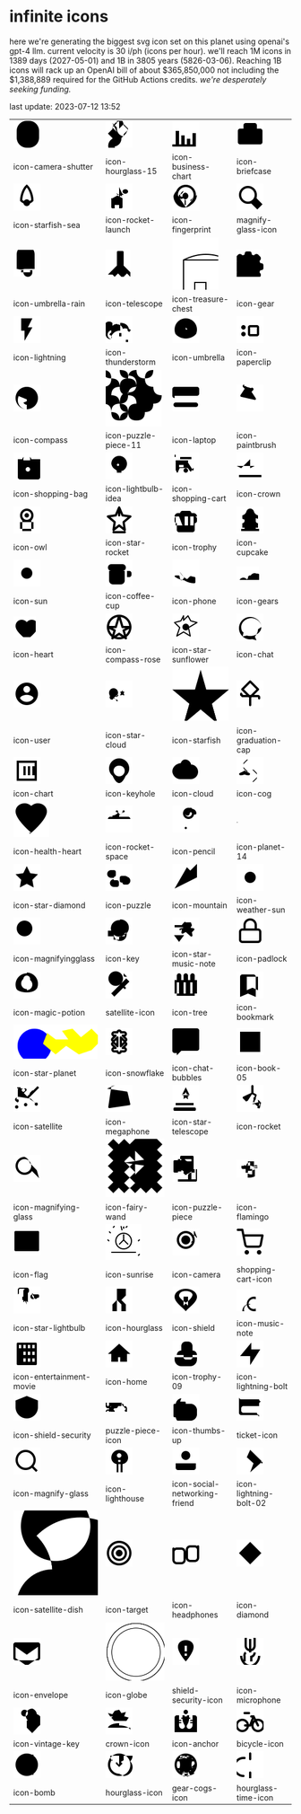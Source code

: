# infinite icons

here we're generating the biggest svg icon set on this planet using openai's gpt-4 llm. current velocity is 30 i/ph (icons per hour). we'll reach 1M icons in 1389 days (2027-05-01) and 1B in 3805 years (5826-03-06). Reaching 1B icons will rack up an OpenAI bill of about $365,850,000 not including the $1,388,889 required for the GitHub Actions credits. _we're desperately seeking funding._

last update: 2023-07-12 13:52

|  |  |  |  |
| ---- | ---- | ---- | ---- |
| ![icons/icon-camera-shutter](icons/icon-camera-shutter.svg) | ![icons/icon-hourglass-15](icons/icon-hourglass-15.svg) | ![icons/icon-business-chart](icons/icon-business-chart.svg) | ![icons/icon-briefcase](icons/icon-briefcase.svg) 
| icon-camera-shutter | icon-hourglass-15 | icon-business-chart | icon-briefcase 
| ![icons/icon-starfish-sea](icons/icon-starfish-sea.svg) | ![icons/icon-rocket-launch](icons/icon-rocket-launch.svg) | ![icons/icon-fingerprint](icons/icon-fingerprint.svg) | ![icons/magnify-glass-icon](icons/magnify-glass-icon.svg) 
| icon-starfish-sea | icon-rocket-launch | icon-fingerprint | magnify-glass-icon 
| ![icons/icon-umbrella-rain](icons/icon-umbrella-rain.svg) | ![icons/icon-telescope](icons/icon-telescope.svg) | ![icons/icon-treasure-chest](icons/icon-treasure-chest.svg) | ![icons/icon-gear](icons/icon-gear.svg) 
| icon-umbrella-rain | icon-telescope | icon-treasure-chest | icon-gear 
| ![icons/icon-lightning](icons/icon-lightning.svg) | ![icons/icon-thunderstorm](icons/icon-thunderstorm.svg) | ![icons/icon-umbrella](icons/icon-umbrella.svg) | ![icons/icon-paperclip](icons/icon-paperclip.svg) 
| icon-lightning | icon-thunderstorm | icon-umbrella | icon-paperclip 
| ![icons/icon-compass](icons/icon-compass.svg) | ![icons/icon-puzzle-piece-11](icons/icon-puzzle-piece-11.svg) | ![icons/icon-laptop](icons/icon-laptop.svg) | ![icons/icon-paintbrush](icons/icon-paintbrush.svg) 
| icon-compass | icon-puzzle-piece-11 | icon-laptop | icon-paintbrush 
| ![icons/icon-shopping-bag](icons/icon-shopping-bag.svg) | ![icons/icon-lightbulb-idea](icons/icon-lightbulb-idea.svg) | ![icons/icon-shopping-cart](icons/icon-shopping-cart.svg) | ![icons/icon-crown](icons/icon-crown.svg) 
| icon-shopping-bag | icon-lightbulb-idea | icon-shopping-cart | icon-crown 
| ![icons/icon-owl](icons/icon-owl.svg) | ![icons/icon-star-rocket](icons/icon-star-rocket.svg) | ![icons/icon-trophy](icons/icon-trophy.svg) | ![icons/icon-cupcake](icons/icon-cupcake.svg) 
| icon-owl | icon-star-rocket | icon-trophy | icon-cupcake 
| ![icons/icon-sun](icons/icon-sun.svg) | ![icons/icon-coffee-cup](icons/icon-coffee-cup.svg) | ![icons/icon-phone](icons/icon-phone.svg) | ![icons/icon-gears](icons/icon-gears.svg) 
| icon-sun | icon-coffee-cup | icon-phone | icon-gears 
| ![icons/icon-heart](icons/icon-heart.svg) | ![icons/icon-compass-rose](icons/icon-compass-rose.svg) | ![icons/icon-star-sunflower](icons/icon-star-sunflower.svg) | ![icons/icon-chat](icons/icon-chat.svg) 
| icon-heart | icon-compass-rose | icon-star-sunflower | icon-chat 
| ![icons/icon-user](icons/icon-user.svg) | ![icons/icon-star-cloud](icons/icon-star-cloud.svg) | ![icons/icon-starfish](icons/icon-starfish.svg) | ![icons/icon-graduation-cap](icons/icon-graduation-cap.svg) 
| icon-user | icon-star-cloud | icon-starfish | icon-graduation-cap 
| ![icons/icon-chart](icons/icon-chart.svg) | ![icons/icon-keyhole](icons/icon-keyhole.svg) | ![icons/icon-cloud](icons/icon-cloud.svg) | ![icons/icon-cog](icons/icon-cog.svg) 
| icon-chart | icon-keyhole | icon-cloud | icon-cog 
| ![icons/icon-health-heart](icons/icon-health-heart.svg) | ![icons/icon-rocket-space](icons/icon-rocket-space.svg) | ![icons/icon-pencil](icons/icon-pencil.svg) | ![icons/icon-planet-14](icons/icon-planet-14.svg) 
| icon-health-heart | icon-rocket-space | icon-pencil | icon-planet-14 
| ![icons/icon-star-diamond](icons/icon-star-diamond.svg) | ![icons/icon-puzzle](icons/icon-puzzle.svg) | ![icons/icon-mountain](icons/icon-mountain.svg) | ![icons/icon-weather-sun](icons/icon-weather-sun.svg) 
| icon-star-diamond | icon-puzzle | icon-mountain | icon-weather-sun 
| ![icons/icon-magnifyingglass](icons/icon-magnifyingglass.svg) | ![icons/icon-key](icons/icon-key.svg) | ![icons/icon-star-music-note](icons/icon-star-music-note.svg) | ![icons/icon-padlock](icons/icon-padlock.svg) 
| icon-magnifyingglass | icon-key | icon-star-music-note | icon-padlock 
| ![icons/icon-magic-potion](icons/icon-magic-potion.svg) | ![icons/satellite-icon](icons/satellite-icon.svg) | ![icons/icon-tree](icons/icon-tree.svg) | ![icons/icon-bookmark](icons/icon-bookmark.svg) 
| icon-magic-potion | satellite-icon | icon-tree | icon-bookmark 
| ![icons/icon-star-planet](icons/icon-star-planet.svg) | ![icons/icon-snowflake](icons/icon-snowflake.svg) | ![icons/icon-chat-bubbles](icons/icon-chat-bubbles.svg) | ![icons/icon-book-05](icons/icon-book-05.svg) 
| icon-star-planet | icon-snowflake | icon-chat-bubbles | icon-book-05 
| ![icons/icon-satellite](icons/icon-satellite.svg) | ![icons/icon-megaphone](icons/icon-megaphone.svg) | ![icons/icon-star-telescope](icons/icon-star-telescope.svg) | ![icons/icon-rocket](icons/icon-rocket.svg) 
| icon-satellite | icon-megaphone | icon-star-telescope | icon-rocket 
| ![icons/icon-magnifying-glass](icons/icon-magnifying-glass.svg) | ![icons/icon-fairy-wand](icons/icon-fairy-wand.svg) | ![icons/icon-puzzle-piece](icons/icon-puzzle-piece.svg) | ![icons/icon-flamingo](icons/icon-flamingo.svg) 
| icon-magnifying-glass | icon-fairy-wand | icon-puzzle-piece | icon-flamingo 
| ![icons/icon-flag](icons/icon-flag.svg) | ![icons/icon-sunrise](icons/icon-sunrise.svg) | ![icons/icon-camera](icons/icon-camera.svg) | ![icons/shopping-cart-icon](icons/shopping-cart-icon.svg) 
| icon-flag | icon-sunrise | icon-camera | shopping-cart-icon 
| ![icons/icon-star-lightbulb](icons/icon-star-lightbulb.svg) | ![icons/icon-hourglass](icons/icon-hourglass.svg) | ![icons/icon-shield](icons/icon-shield.svg) | ![icons/icon-music-note](icons/icon-music-note.svg) 
| icon-star-lightbulb | icon-hourglass | icon-shield | icon-music-note 
| ![icons/icon-entertainment-movie](icons/icon-entertainment-movie.svg) | ![icons/icon-home](icons/icon-home.svg) | ![icons/icon-trophy-09](icons/icon-trophy-09.svg) | ![icons/icon-lightning-bolt](icons/icon-lightning-bolt.svg) 
| icon-entertainment-movie | icon-home | icon-trophy-09 | icon-lightning-bolt 
| ![icons/icon-shield-security](icons/icon-shield-security.svg) | ![icons/puzzle-piece-icon](icons/puzzle-piece-icon.svg) | ![icons/icon-thumbs-up](icons/icon-thumbs-up.svg) | ![icons/ticket-icon](icons/ticket-icon.svg) 
| icon-shield-security | puzzle-piece-icon | icon-thumbs-up | ticket-icon 
| ![icons/icon-magnify-glass](icons/icon-magnify-glass.svg) | ![icons/icon-lighthouse](icons/icon-lighthouse.svg) | ![icons/icon-social-networking-friend](icons/icon-social-networking-friend.svg) | ![icons/icon-lightning-bolt-02](icons/icon-lightning-bolt-02.svg) 
| icon-magnify-glass | icon-lighthouse | icon-social-networking-friend | icon-lightning-bolt-02 
| ![icons/icon-satellite-dish](icons/icon-satellite-dish.svg) | ![icons/icon-target](icons/icon-target.svg) | ![icons/icon-headphones](icons/icon-headphones.svg) | ![icons/icon-diamond](icons/icon-diamond.svg) 
| icon-satellite-dish | icon-target | icon-headphones | icon-diamond 
| ![icons/icon-envelope](icons/icon-envelope.svg) | ![icons/icon-globe](icons/icon-globe.svg) | ![icons/shield-security-icon](icons/shield-security-icon.svg) | ![icons/icon-microphone](icons/icon-microphone.svg) 
| icon-envelope | icon-globe | shield-security-icon | icon-microphone 
| ![icons/icon-vintage-key](icons/icon-vintage-key.svg) | ![icons/crown-icon](icons/crown-icon.svg) | ![icons/icon-anchor](icons/icon-anchor.svg) | ![icons/bicycle-icon](icons/bicycle-icon.svg) 
| icon-vintage-key | crown-icon | icon-anchor | bicycle-icon 
| ![icons/icon-bomb](icons/icon-bomb.svg) | ![icons/hourglass-icon](icons/hourglass-icon.svg) | ![icons/gear-cogs-icon](icons/gear-cogs-icon.svg) | ![icons/hourglass-time-icon](icons/hourglass-time-icon.svg) 
| icon-bomb | hourglass-icon | gear-cogs-icon | hourglass-time-icon 

